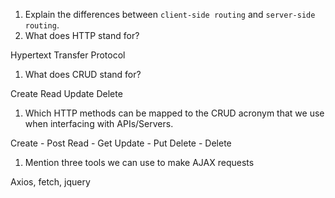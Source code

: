 1.  Explain the differences between `client-side routing` and `server-side routing`.
1.  What does HTTP stand for?

Hypertext Transfer Protocol

1.  What does CRUD stand for?

Create
Read
Update
Delete

1.  Which HTTP methods can be mapped to the CRUD acronym that we use when interfacing with APIs/Servers.

Create - Post
Read - Get
Update - Put
Delete - Delete

1.  Mention three tools we can use to make AJAX requests

Axios, fetch, jquery
